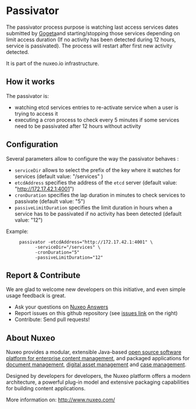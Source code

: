 

Passivator
======

The passivator process purpose is watching last access services dates submitted by [Gogeta](http://github.com/arkenio/gogeta)and starting/stopping those services depending on limit access duration (If no activity has been detected during 12 hours, service is passivated). The process will restart after first new activity detected.

It is part of the nuxeo.io infrastructure.

How it works
-------------

The passivator is:

* watching etcd services entries to re-activate service when a user is trying to access it
* executing a cron process to check every 5 minutes if some services need to be passivated after 12 hours without activity

Configuration
-------------

Several parameters allow to configure the way the passivator behaves :

 * `serviceDir` allows to select the prefix of the key where it watches for services (default value: "/services" )
 * `etcdAddress` specifies the address of the `etcd` server (default value: "http://172.17.42.1:4001")
 * `cronDuration` specifies the lap duration in minutes to check services to passivate (default value: "5")
 * `passiveLimitDuration` specifies the limit duration in hours when a service has to be passivated if no activity has been detected (default value: "12")
 
Example:
 
         passivator -etcdAddress="http://172.17.42.1:4001" \
               -serviceDir="/services" \
               -cronDuration="5"
               -passiveLimitDuration="12"


Report & Contribute
-------------------

We are glad to welcome new developers on this initiative, and even simple usage feedback is great.
- Ask your questions on [Nuxeo Answers](http://answers.nuxeo.com)
- Report issues on this github repository (see [issues link](http://github.com/arkenio/passivator/issues) on the right)
- Contribute: Send pull requests!


About Nuxeo
-----------

Nuxeo provides a modular, extensible Java-based
[open source software platform for enterprise content management](http://www.nuxeo.com/en/products/ep),
and packaged applications for [document management](http://www.nuxeo.com/en/products/document-management),
[digital asset management](http://www.nuxeo.com/en/products/dam) and
[case management](http://www.nuxeo.com/en/products/case-management).

Designed by developers for developers, the Nuxeo platform offers a modern
architecture, a powerful plug-in model and extensive packaging
capabilities for building content applications.

More information on: <http://www.nuxeo.com/>

